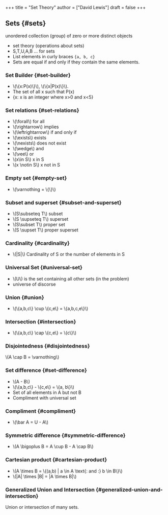 +++
title = "Set Theory"
author = ["David Lewis"]
draft = false
+++

## Sets {#sets}

unordered collection (group) of zero or more distinct objects

-   set theory (operations about sets)
-   S,T,U,A,B ... for sets
-   List elements in curly braces `{a, b, c}`
-   Sets are equal if and only if they contain the same elements.


### Set Builder {#set-builder}

-   \\(\\{x:P(x)\\}\\), \\(\\{x|P(x)\\}\\).
-   The set of all x such that P(x)
-   {x: x is an integer where x>0 and x<5}


### Set relations {#set-relations}

-   \\(\forall\\) for all
-   \\(\rightarrow\\) implies
-   \\(\leftrightarrow\\) if and only if
-   \\(\exists\\) exists
-   \\(\nexists\\) does not exist
-   \\(\wedge\\) and
-   \\(\vee\\) or
-   \\(x\in S\\) x in S
-   \\(x \notin S\\) x not in S


### Empty set {#empty-set}

-   \\(\varnothing = \\{\\}\\)


### Subset and superset {#subset-and-superset}

-   \\(S\subseteq T\\) subset
-   \\(S \supseteq T\\) superset
-   \\(S\subset T\\) proper set
-   \\(S \supset T\\) proper superset


### Cardinality {#cardinality}

-   \\(|S|\\) Cardinality of S or the number of elements in S


### Universal Set {#universal-set}

-   \\(U\\) is the set containing all other sets (in the problem)
-   universe of discorse


### Union {#union}

-   \\(\\{a,b,c\\} \cup \\{c,e\\} = \\{a,b,c,e\\}\\)


### Intersection {#intersection}

-   \\(\\{a,b,c\\} \cap \\{c,e\\} = \\{c\\}\\)


### Disjointedness {#disjointedness}

\\(A \cap B = \varnothing\\)


### Set difference {#set-difference}

-   \\(A - B\\)
-   \\(\\{a,b,c\\} - \\{c,e\\} = \\{a, b\\}\\)
-   Set of all elements in A but not B
-   Compliment with universal set


### Compliment {#compliment}

-   \\(\bar A = U - A\\)


### Symmetric difference {#symmetric-difference}

-   \\(A \bigoplus B = A \cup B - A \cap B\\)


### Cartesian product {#cartesian-product}

-   \\(A \times B = \\{(a,b) | a \in A \text{\: and \:} b \in B\\}\\)
-   \\(|A| \times |B| = |A \times B|\\)


### Generalized Union and Intersection {#generalized-union-and-intersection}

Union or intersection of many sets.
